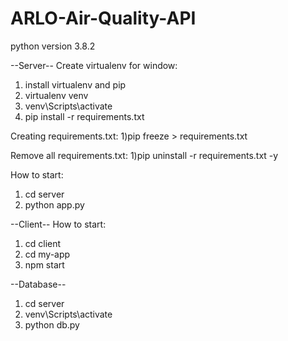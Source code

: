 # ARLO-Air-Quality-API

python version 3.8.2

--Server--
Create virtualenv for window:
1) install virtualenv and pip
2) virtualenv venv
3) venv\Scripts\activate
4) pip install -r requirements.txt

Creating requirements.txt:
1)pip freeze > requirements.txt

Remove all requirements.txt:
1)pip uninstall -r requirements.txt -y

How to start:
1) cd server
2) python app.py

--Client--
How to start:
1) cd client
2) cd my-app
3) npm start

--Database--
1) cd server
2) venv\Scripts\activate
3) python db.py